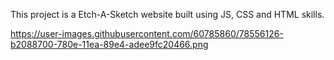 This project is a Etch-A-Sketch website built using JS, CSS and HTML skills.

https://user-images.githubusercontent.com/60785860/78556126-b2088700-780e-11ea-89e4-adee9fc20466.png
